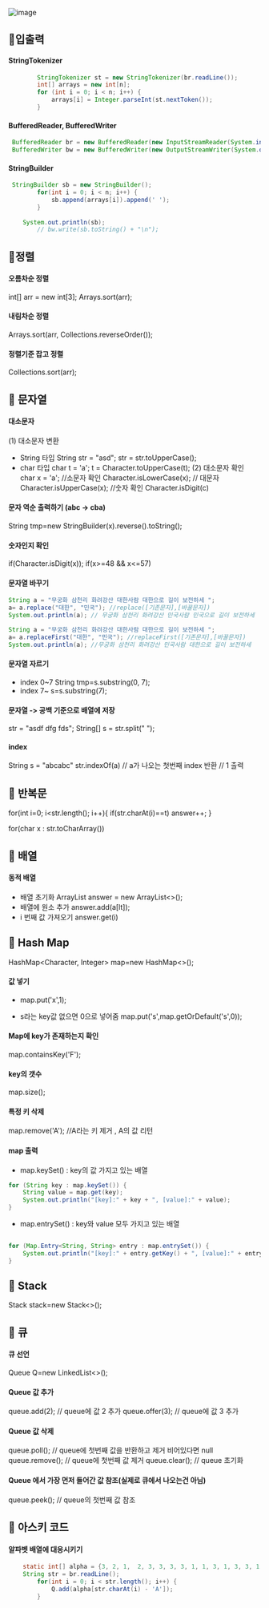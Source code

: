 ![image](https://user-images.githubusercontent.com/46310555/148198346-7dc8bc18-7aa6-4eef-b4d2-c1e9cdd6723b.png)
## 📌입출력
#### StringTokenizer
```java
        StringTokenizer st = new StringTokenizer(br.readLine());
        int[] arrays = new int[n];
        for (int i = 0; i < n; i++) {
            arrays[i] = Integer.parseInt(st.nextToken());
        }
```

#### BufferedReader, BufferedWriter
```java
 BufferedReader br = new BufferedReader(new InputStreamReader(System.in));
 BufferedWriter bw = new BufferedWriter(new OutputStreamWriter(System.out));
```

#### StringBuilder
```java
 StringBuilder sb = new StringBuilder();
        for(int i = 0; i < n; i++) {
            sb.append(arrays[i]).append(' ');
        }
	
	System.out.println(sb);
        // bw.write(sb.toString() + "\n");
```

## 📌정렬
#### 오름차순 정렬
int[] arr = new int[3];
Arrays.sort(arr);

#### 내림차순 정렬
Arrays.sort(arr, Collections.reverseOrder());

#### 정렬기준 잡고 정렬
Collections.sort(arr);

## 📌 문자열
#### 대소문자
(1) 대소문자 변환
- String 타입 
String str = "asd";
str = str.toUpperCase(); 
- char 타입
char t = 'a';
t = Character.toUpperCase(t);
(2) 대소문자 확인
char x = 'a';
//소문자 확인
Character.isLowerCase(x);
// 대문자 
Character.isUpperCase(x);
//숫자 확인
Character.isDigit(c)

#### 문자 역순 출력하기 (abc -> cba)
String tmp=new StringBuilder(x).reverse().toString();

#### 숫자인지 확인
if(Character.isDigit(x));
if(x>=48 && x<=57)

#### 문자열 바꾸기
```java
String a = "무궁화 삼천리 화려강산 대한사람 대한으로 길이 보전하세 ";
a= a.replace("대한", "민국"); //replace([기존문자],[바꿀문자])
System.out.println(a); // 무궁화 삼천리 화려강산 민국사람 민국으로 길이 보전하세
```

```java
String a = "무궁화 삼천리 화려강산 대한사람 대한으로 길이 보전하세 ";
a= a.replaceFirst("대한", "민국"); //replaceFirst([기존문자],[바꿀문자])
System.out.println(a); //무궁화 삼천리 화려강산 민국사람 대한으로 길이 보전하세
```

#### 문자열 자르기
- index 0~7
String tmp=s.substring(0, 7);
- index 7~
s=s.substring(7);

#### 문자열 -> 공백 기준으로 배열에 저장
str = "asdf dfg fds";
String[] s = str.split(" ");


#### index 
String s = "abcabc"
str.indexOf(a) // a가 나오는 첫번째 index 반환 
// 1 출력 


## 📌 반복문
for(int i=0; i<str.length(); i++){
			if(str.charAt(i)==t) answer++;
      }
      
for(char x : str.toCharArray())

## 📌 배열
#### 동적 배열
- 배열 초기화
ArrayList<Integer> answer = new ArrayList<>();
- 배열에 원소 추가 
answer.add(a[lt]);
- i 번째 값 가져오기
answer.get(i)	



## 📌 Hash Map
HashMap<Character, Integer> map=new HashMap<>();
#### 값 넣기
- map.put('x',1);

- s라는 key값 없으면 0으로 넣어줌
  map.put('s',map.getOrDefault('s',0));
  
#### Map에 key가 존재하는지 확인
map.containsKey('F');

#### key의 갯수 
map.size();

#### 특정 키 삭제
map.remove('A'); //A라는 키 제거 , A의 값 리턴
	
#### map 출력
- map.keySet()  : key의 값 가지고 있는 배열 
```java
for (String key : map.keySet()) {
	String value = map.get(key);
    System.out.println("[key]:" + key + ", [value]:" + value);
}  	
```
- map.entrySet() : key와 value 모두 가지고 있는 배열
```java

for (Map.Entry<String, String> entry : map.entrySet()) {
	System.out.println("[key]:" + entry.getKey() + ", [value]:" + entry.getValue());
}	
```
## 📌 Stack 
Stack<Character> stack=new Stack<>();

## 📌 큐 
#### 큐 선언
Queue<Integer> Q=new LinkedList<>();
#### Queue 값 추가
queue.add(2);     // queue에 값 2 추가
queue.offer(3);   // queue에 값 3 추가
#### Queue 값 삭제
queue.poll();       // queue에 첫번째 값을 반환하고 제거 비어있다면 null
queue.remove();     // queue에 첫번째 값 제거
queue.clear();      // queue 초기화
#### Queue 에서 가장 먼저 들어간 값 참조(실제로 큐에서 나오는건 아님)
queue.peek();       // queue의 첫번째 값 참조


## 📌 아스키 코드
#### 알파벳 배열에 대응시키기 
```java
	static int[] alpha = {3, 2, 1,	2, 3, 3, 3, 3, 1, 1, 3, 1, 3, 3, 1, 2, 2, 2, 1, 2, 1, 1, 2, 2, 2, 1};
	String str = br.readLine();
        for(int i = 0; i < str.length(); i++) {
            Q.add(alpha[str.charAt(i) - 'A']);
        }
```
